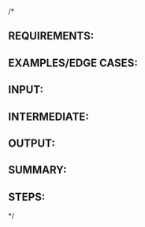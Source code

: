 /*
## REQUIREMENTS:
## EXAMPLES/EDGE CASES:

## INPUT:
## INTERMEDIATE:
## OUTPUT:

## SUMMARY:
## STEPS:
*/